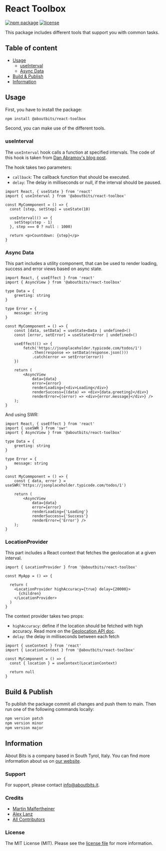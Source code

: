 React Toolbox
=============

[![npm package](https://badge.fury.io/js/%40aboutbits%2Freact-toolbox.svg)](https://badge.fury.io/js/%40aboutbits%2Freact-toolbox)
[![license](https://img.shields.io/github/license/aboutbits/react-toolbox)](https://github.com/aboutbits/react-toolbox/blob/main/license.md)

This package includes different tools that support you with common tasks.

## Table of content

- [Usage](#usage)
  - [useInterval](#useinterval)
  - [Async Data](#async-data)
- [Build & Publish](#build--publish)
- [Information](#information)

## Usage

First, you have to install the package:

```bash
npm install @aboutbits/react-toolbox
```

Second, you can make use of the different tools.

### useInterval

The `useInterval` hook calls a function at specified intervals. The code of this hook is taken from [Dan Abramov's blog post](https://overreacted.io/making-setinterval-declarative-with-react-hooks/).

The hook takes two parameters:

- `callback`: The callback function that should be executed.
- `delay`: The delay in milliseconds or null, if the interval should be paused.

```tsx
import React, { useState } from 'react'
import { useInterval } from '@aboutbits/react-toolbox'

const MyCommponent = () => {
  const [step, setStep] = useState(10)
  
  useInterval(() => {
    setStep(step - 1)
  }, step === 0 ? null : 1000)

  return <p>Countdown: {step}</p>
}
``` 

### Async Data

This part includes a utility component, that can be used to render loading, success and error views based on async state.

```tsx
import React, { useEffect } from 'react'
import { AsyncView } from '@aboutbits/react-toolbox'

type Data = {
    greeting: string
}

type Error = {
    message: string
}

const MyCommponent = () => {
    const [data, setData] = useState<Data | undefined>()
    const [error, setError] = useState<Error | undefined>()

    useEffect(() => {
        fetch('https://jsonplaceholder.typicode.com/todos/1')
            .then(response => setData(response.json()))
            .catch(error => setError(error))
    })

    return (
        <AsyncView
            data={data}
            error={error}
            renderLoading={<div>Loading</div>}
            renderSuccess={(data) => <div>{data.greeting}</div>}
            renderError={(error) => <div>{error.message}</div>} />
    );
}
```

And using SWR:

```tsx
import React, { useEffect } from 'react'
import { useSWR } from 'swr'
import { AsyncView } from '@aboutbits/react-toolbox'

type Data = {
    greeting: string
}

type Error = {
    message: string
}

const MyCommponent = () => {
    const { data, error } = useSWR('https://jsonplaceholder.typicode.com/todos/1')
    
    return (
        <AsyncView
            data={data}
            error={error}
            renderLoading={'Loading'}
            renderSuccess={'Success'}
            renderError={'Error'} />
    );
}
``` 

### LocationProvider

This part includes a React context that fetches the geolocation at a given interval.

```tsx
import { LocationProvider } from '@aboutbits/react-toolbox'

const MyApp = () => {
  
  return (
    <LocationProvider highAccuracy={true} delay={20000}>
      {children}
    </LocationProvider>
  )
}
```

The context provider takes two props:
- `highAccuracy`: define if the location should be fetched with high accuracy. Read more on the [Geolocation API doc](https://developer.mozilla.org/en-US/docs/Web/API/Geolocation_API).
- `delay`: the delay in milliseconds between each fetch

```tsx
import { useContext } from 'react'
import { LocationContext } from '@aboutbits/react-toolbox'

const MyComponent = () => {
  const { location } = useContext(LocationContext)
  
  return null
}
```

## Build & Publish

To publish the package commit all changes and push them to main. Then run one of the following commands locally:

```bash
npm version patch
npm version minor
npm version major
```

## Information

About Bits is a company based in South Tyrol, Italy. You can find more information about us on [our website](https://aboutbits.it).

### Support

For support, please contact [info@aboutbits.it](mailto:info@aboutbits.it).

### Credits

- [Martin Malfertheiner](https://github.com/mmalfertheiner)
- [Alex Lanz](https://github.com/alexlanz)
- [All Contributors](../../contributors)

### License

The MIT License (MIT). Please see the [license file](license.md) for more information.
